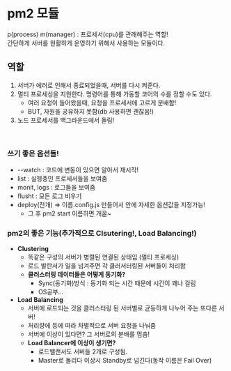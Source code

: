 # pm2 모듈

p(process) m(manager) : 프로세서(cpu)를 관래해주는 역할!  
간단하게 서버를 원활하게 운영하기 위해서 사용하는 모듈이다.  

## 역할
1. 서버가 에러로 인해서 종료되었을때, 서버를 다시 켜준다.
2. 멀티 프로세싱을 지원한다. 명령어를 통해 가동할 코어의 수를 정할 수도 있다.
    - 여러 요청이 들어왔을때, 요청을 프로세서에 고르게 분배함!
    - BUT, 자원을 공유하지 못함(db 사용하면 괜찮음!)
3. 노드 프로세서를 백그라운드에서 돌림!

<br>

### 쓰기 좋은 옵션들!
- --watch : 코드에 변동이 있으면 알아서 재시작!
- list : 실헹중인 프로세서들을 보여줌
- monit, logs : 로그들을 보여줌
- flusht : 모든 로그 비우기
- deploy(전개) => 이름.config.js 만들어서 안에 자세한 옵션값들 지정가능!
    - 그 후 pm2 start 이름하면 개꿀~


### pm2의 좋은 기능(추가적으로 Clsutering!, Load Balancing!)
- **Clustering**
    - 똑같은 구성의 서버가 병렬된 연결된 상태임 (멀티 프로세싱)
    - 로드 발란서가 일을 넘겨주면 각 클러서터링된 서버들이 처리함
    - **클러스터링 데이터들은 어떻게 동기화?**
        - Sync(동기화)방식 : 동기화 되는 시간 때문에 시간이 꽤나 걸림
        - OS공부...
- **Load Balancing**
    - 서버에 로드되는 것을 클러스터링 된 서버별로 균등하게 나누어 주는 또다른 서버!
    - 처리량에 등에 따라 차별적으로 서버 요청을 나눠줌
    - 서버에 이상이 있다면? 그 서버로의 분배를 멈춤!
    - **Load Balancer에 이상이 생기면?**
        - 로드밸랜서도 서버들 2개로 구성됨.
        - Master로 돌리다 이상시 Standby로 넘긴다(동작 이름은 Fail Over)
